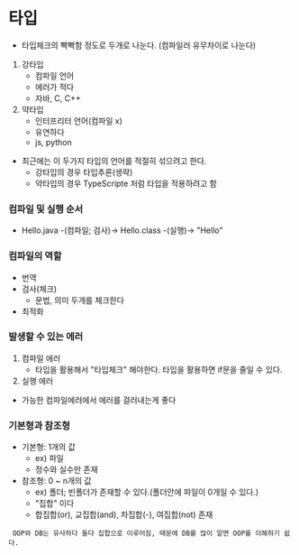 # 타입

- 타입체크의 빡빡함 정도로 두개로 나눈다. (컴파일러 유무차이로 나눈다)

1. 강타입
    - 컴파일 언어
    - 에러가 적다
    - 자바, C, C++
2. 약타입
    - 인터프리터 언어(컴파일 x)
    - 유연하다
    - js, python

- 최근에는 이 두가지 타입의 언어를 적절히 섞으려고 한다.
  - 강타입의 경우 타입추론(생략)
  - 약타입의 경우 TypeScripte 처럼 타입을 적용하려고 함

### 컴파일 및 실행 순서

- Hello.java -(컴파일; 검사)-> Hello.class -(실행)-> "Hello"

### 컴파일의 역할

- 번역
- 검사(체크)
  - 문법, 의미 두개를 체크한다
- 최적화

### 발생할 수 있는 에러

1. 컴파일 에러
    - 타입을 활용해서 "타입체크" 해야한다. 타입을 활용하면 if문을 줄일 수 있다.
2. 실행 에러

- 가능한 컴파일에러에서 에러를 걸러내는게 좋다

### 기본형과 참조형

- 기본형: 1개의 값
  - ex) 파일
  - 정수와 실수만 존재
- 참조형: 0 ~ n개의 값
  - ex) 폴더; 빈폴더가 존재할 수 있다.(폴더안에 파일이 0개일 수 있다.)
  - "집합" 이다
  -  합집합(or), 교집합(and), 차집합(-), 여집합(not) 존재

``` OOP와 DB는 유사하다 둘다 집합으로 이루어짐, 때문에 DB를 많이 알면 OOP를 이해하기 쉽다.```

